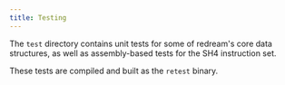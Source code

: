 ```yaml
---
title: Testing
---
```


The `test` directory contains unit tests for some of redream's core data structures, as well as assembly-based tests for the SH4 instruction set.

These tests are compiled and built as the `retest` binary.
